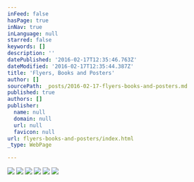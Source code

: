 ```yaml
---
inFeed: false
hasPage: true
inNav: true
inLanguage: null
starred: false
keywords: []
description: ''
datePublished: '2016-02-17T12:35:46.763Z'
dateModified: '2016-02-17T12:35:44.387Z'
title: 'Flyers, Books and Posters'
author: []
sourcePath: _posts/2016-02-17-flyers-books-and-posters.md
published: true
authors: []
publisher:
  name: null
  domain: null
  url: null
  favicon: null
url: flyers-books-and-posters/index.html
_type: WebPage

---
```

![](https://s3-us-west-2.amazonaws.com/the-grid-img/p/39448745446a0dfc6548ba61ae2a4b5d16449a88.png)
![](https://s3-us-west-2.amazonaws.com/the-grid-img/p/71eab5f308901c4eb46cd6d39d258fb89998128c.jpg)
![](https://s3-us-west-2.amazonaws.com/the-grid-img/p/828f96202c16e8bbde531793f13f81629d94dec2.jpg)
![](https://s3-us-west-2.amazonaws.com/the-grid-img/p/10a41e9287310035a01b370a3a4c101b586f408e.jpg)
![](https://s3-us-west-2.amazonaws.com/the-grid-img/p/66898ad351a2d80d5adfa0cbc56a5f8c1baf2152.jpg)
![](https://s3-us-west-2.amazonaws.com/the-grid-img/p/67777838418392be66b91f5846cfcef6917863c9.png)
